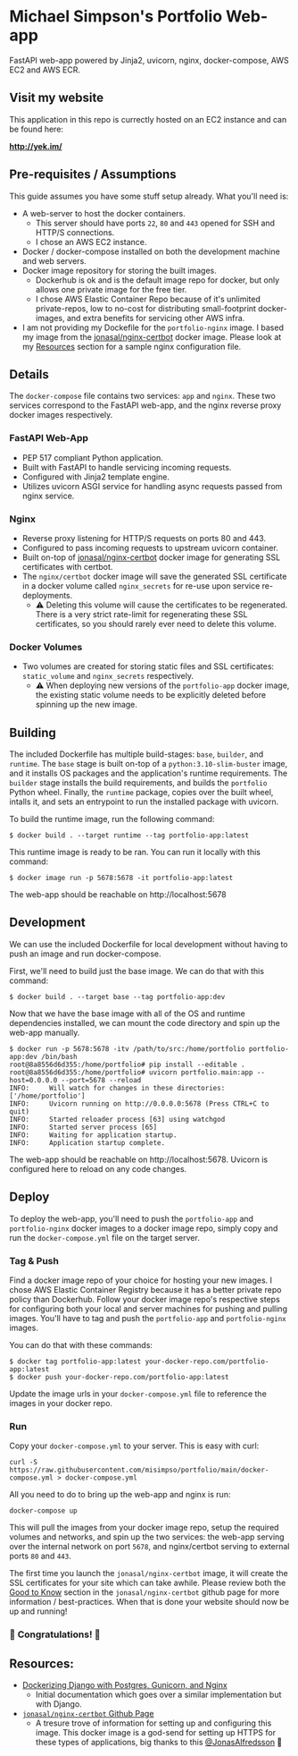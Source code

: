# Michael Simpson's Portfolio Web-app
FastAPI web-app powered by Jinja2, uvicorn, nginx, docker-compose, AWS EC2 and AWS ECR.

## Visit my website
This application in this repo is currectly hosted on an EC2 instance and can be found here:

**http://yek.im/**

## Pre-requisites / Assumptions
This guide assumes you have some stuff setup already. What you'll need is:
* A web-server to host the docker containers.
    * This server should have ports `22`, `80` and `443` opened for SSH and HTTP/S connections.
    * I chose an AWS EC2 instance.
* Docker / docker-compose installed on both the development machine and web servers.
* Docker image repository for storing the built images.
    * Dockerhub is ok and is the default image repo for docker, but only allows one private image for the free tier.
    * I chose AWS Elastic Container Repo because of it's unlimited private-repos, low to no-cost for distributing small-footprint docker-images, and extra benefits for servicing other AWS infra.
* I am not providing my Dockefile for the `portfolio-nginx` image. I based my image from the [jonasal/nginx-certbot](https://github.com/JonasAlfredsson/docker-nginx-certbot) docker image. Please look at my [Resources](#Resources) section for a sample nginx configuration file.

## Details
The `docker-compose` file contains two services: `app` and `nginx`. These two services correspond to the FastAPI web-app, and the nginx reverse proxy docker images respectively.

### FastAPI Web-App
* PEP 517 compliant Python application.
* Built with FastAPI to handle servicing incoming requests.
* Configured with Jinja2 template engine.
* Utilizes uvicorn ASGI service for handling async requests passed from nginx service.

### Nginx
* Reverse proxy listening for HTTP/S requests on ports 80 and 443.
* Configured to pass incoming requests to upstream uvicorn container.
* Built on-top of [jonasal/nginx-certbot](https://github.com/JonasAlfredsson/docker-nginx-certbot) docker image for generating SSL certificates with certbot.
* The `nginx/certbot` docker image will save the generated SSL certificate in a docker volume called `nginx_secrets` for re-use upon service re-deployments.
    * ⚠️ Deleting this volume will cause the certificates to be regenerated. There is a very strict rate-limit for regenerating these SSL certificates, so you should rarely ever need to delete this volume.

### Docker Volumes
* Two volumes are created for storing static files and SSL certificates: `static_volume` and `nginx_secrets` respectively.
    * ⚠️ When deploying new versions of the `portfolio-app` docker image, the existing static volume needs to be explicitly deleted before spinning up the new image.

## Building
The included Dockerfile has multiple build-stages: `base`, `builder`, and `runtime`. The `base` stage is built on-top of a `python:3.10-slim-buster` image, and it installs OS packages and the application's runtime requirements. The `builder` stage installs the build requirements, and builds the `portfolio` Python wheel. Finally, the `runtime` package, copies over the built wheel, intalls it, and sets an entrypoint to run the installed package with uvicorn.

To build the runtime image, run the following command:
``` shell
$ docker build . --target runtime --tag portfolio-app:latest
```

This runtime image is ready to be ran. You can run it locally with this command:
``` shell
$ docker image run -p 5678:5678 -it portfolio-app:latest
```
The web-app should be reachable on http://localhost:5678

## Development
We can use the included Dockerfile for local development without having to push an image and run docker-compose.

First, we'll need to build just the base image. We can do that with this command:
``` shell
$ docker build . --target base --tag portfolio-app:dev
```

Now that we have the base image with all of the OS and runtime dependencies installed, we can mount the code directory and spin up the web-app manually.
``` shell
$ docker run -p 5678:5678 -itv /path/to/src:/home/portfolio portfolio-app:dev /bin/bash
root@8a8556d6d355:/home/portfolio# pip install --editable .
root@8a8556d6d355:/home/portfolio# uvicorn portfolio.main:app --host=0.0.0.0 --port=5678 --reload
INFO:     Will watch for changes in these directories: ['/home/portfolio']
INFO:     Uvicorn running on http://0.0.0.0:5678 (Press CTRL+C to quit)
INFO:     Started reloader process [63] using watchgod
INFO:     Started server process [65]
INFO:     Waiting for application startup.
INFO:     Application startup complete.
```
The web-app should be reachable on http://localhost:5678. Uvicorn is configured here to reload on any code changes.

## Deploy
To deploy the web-app, you'll need to push the `portfolio-app` and `portfolio-nginx` docker images to a docker image repo, simply copy and run the `docker-compose.yml` file on the target server.

### Tag & Push
Find a docker image repo of your choice for hosting your new images. I chose AWS Elastic Container Registry because it has a better private repo policy than Dockerhub. Follow your docker image repo's respective steps for configuring both your local and server machines for pushing and pulling images. You'll have to tag and push the `portfolio-app` and `portfolio-nginx` images.

You can do that with these commands:
``` shell
$ docker tag portfolio-app:latest your-docker-repo.com/portfolio-app:latest
$ docker push your-docker-repo.com/portfolio-app:latest
```
Update the image urls in your `docker-compose.yml` file to reference the images in your docker repo.

### Run
Copy your `docker-compose.yml` to your server. This is easy with curl:
``` shell
curl -S https://raw.githubusercontent.com/misimpso/portfolio/main/docker-compose.yml > docker-compose.yml
```
All you need to do to bring up the web-app and nginx is run:
``` shell
docker-compose up
```
This will pull the images from your docker image repo, setup the required volumes and networks, and spin up the two services: the web-app serving over the internal network on port `5678`, and nginx/certbot serving to external ports `80` and `443`.

The first time you launch the `jonasal/nginx-certbot` image, it will create the SSL certificates for your site which can take awhile. Please review both the [Good to Know](https://github.com/JonasAlfredsson/docker-nginx-certbot/blob/master/docs/good_to_know.md#good-to-know) section in the `jonasal/nginx-certbot` github page for more information / best-practices. When that is done your website should now be up and running!

### 🎊 **Congratulations!** 🎉
## Resources:
* [Dockerizing Django with Postgres, Gunicorn, and Nginx](https://testdriven.io/blog/dockerizing-django-with-postgres-gunicorn-and-nginx/)
    * Initial documentation which goes over a similar implementation but with Django.
* [`jonasal/nginx-certbot` Github Page](https://github.com/JonasAlfredsson/docker-nginx-certbot)
    * A tresure trove of information for setting up and configuring this image. This docker image is a god-send for setting up HTTPS for these types of applications, big thanks to this [@JonasAlfredsson](https://github.com/JonasAlfredsson) 👏
